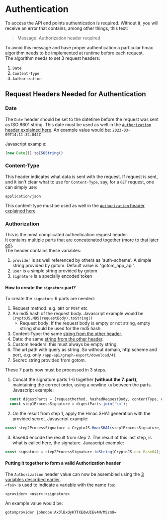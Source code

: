 # Authentication
To access the API end points authentication is required. Without it, you will receive an error that contains, among other things, this text:

> Message: Authorization header required

To avoid this message and have proper authentication a particular hmac algorithm needs to be implemented at runtime before each request.
<br/> The algorithm needs to set 3 request headers:
1. `Date`
2. `Content-Type`
3. `Authorization`

## Request Headers Needed for Authentication
### <a id="dateheaderanchor"></a>Date
The `Date` header should be set to the datetime before the request was sent as ISO 8601 string. 
This date must be used as well in the [`Authorization` header explained here](#authorizationheaderanchor). An example value would be: `2023-03-09T14:11:32.044Z` 

Javascript example:

```js
(new Date()).toISOString()
```

### <a id="contenttypeheaderanchor"></a>Content-Type

This header indicates what data is sent with the request. If request is sent, and it isn't clear what to use for `Content-Type`, say, for a `GET` request, one can simply use:

`application/json`


This content-type must be used as well in the [`Authorization` header explained here](#authorizationheaderanchor).

### <a id="authorizationheaderanchor"></a>Authorization

This is the most complicated authentication request header. <br/> It contains multiple parts that are concatenated together [(more to that later on)](#putittogetheranchor).
<br/> The header contains these variables:

1. `provider` is as well referenced by others as 'auth-scheme'. A simple string provided by gotom. Default value is "gotom_app_api".
2. `user` is a simple string provided by gotom
3. `signature` is a specially encoded token

#### How to create the `signature` part?

To create the `signature` 6 parts are needed:

1. Request method: e.g. `GET` or `POST` etc
2. An md5 hash of the request body. Javascript example would be `CryptoJS.MD5(requestBody).toString()`
    - Request body: If the request body is empty or not string, empty string should be used for the md5 hash.
3. Content-Type: the same [string from the other header](#contenttypeheaderanchor).
4. Date: the same [string from the other header](#dateheaderanchor).
5. Custom headers: this must always be empty string.
6. The url path with query as string. So without domain, http scheme and port, e.g. only `/app-api/graph-export/download/41`
7. Secret: string provided from gotom.

These 7 parts now must be processed in 3 steps.
1. Concat the signature parts 1-6 together **(without the 7. part)**, maintaining the correct order, using a newline `\n` between the parts. Javascript example: <br/>
```js
  const digestParts = [requestMethod, hashedRequestBody, contentType, date, customHeaders, path];
  const step1ProcessSignature = digestParts.join('\n');
```
2. On the result from step 1, apply the Hmac SHA1 generation with the provided secret. Javascript example: <br/>
```js
const step2ProcessSignature = CryptoJS.HmacSHA1(step1ProcessSignature, secret);
```
3. Base64 encode the result from step 2. The result of this last step, is what is called here, the signature. Javascript example: <br/>
```js
const signature = step2ProcessSignature.toString(CryptoJS.enc.Base64);
```

#### <a id='putittogetheranchor'></a>Putting it together to form a valid Authorization header
The `Authorization` header value can now be assembled using the [3 variables described earlier](#authorizationheaderanchor). <br/>
`<foo>` is used to indicate a variable with the name `foo`:

`<provider> <user>:<signature>`

An example value would be:

`gotomprovider johndoe:Ax3lBxQyKTTXEdwUIEv4M/MSzmU=`

<!---
this is so anchor links work as expected
-->
<br/><br/><br/><br/><br/><br/><br/><br/><br/><br/><br/><br/><br/><br/><br/><br/><br/><br/><br/><br/><br/><br/><br/><br/><br/><br/><br/><br/><br/><br/><br/><br/><br/><br/><br/><br/><br/><br/><br/><br/><br/><br/><br/><br/><br/><br/><br/><br/><br/><br/><br/><br/><br/><br/><br/><br/><br/><br/><br/><br/><br/><br/><br/><br/><br/><br/><br/><br/><br/><br/><br/><br/><br/><br/><br/><br/><br/><br/><br/><br/><br/><br/><br/><br/><br/><br/><br/><br/><br/><br/><br/><br/><br/><br/><br/><br/><br/><br/><br/><br/><br/><br/><br/><br/><br/><br/><br/><br/><br/><br/>

